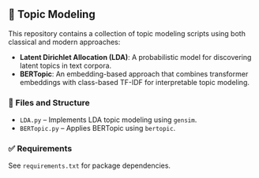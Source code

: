 ## 🧠 Topic Modeling

This repository contains a collection of topic modeling scripts using both classical and modern approaches:

- **Latent Dirichlet Allocation (LDA)**: A probabilistic model for discovering latent topics in text corpora.
- **BERTopic**: An embedding-based approach that combines transformer embeddings with class-based TF-IDF for interpretable topic modeling.

### 📁 Files and Structure

- `LDA.py` – Implements LDA topic modeling using `gensim`.
- `BERTopic.py` – Applies BERTopic using `bertopic`.

### ✅ Requirements

See `requirements.txt` for package dependencies.
